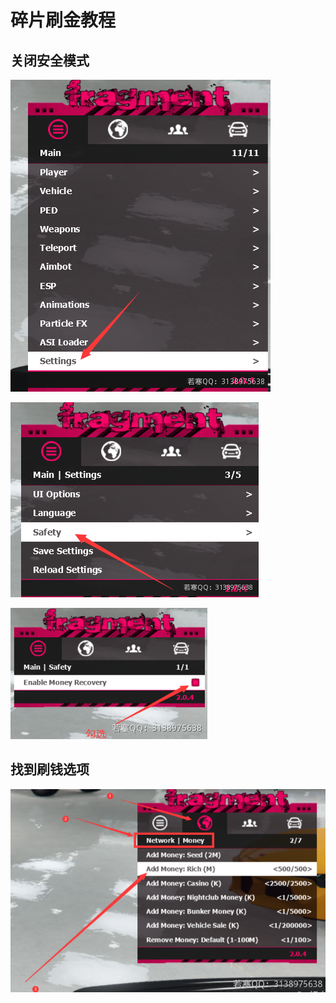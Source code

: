 # 碎片刷金教程

## **关闭安全模式**

****![](<../../.gitbook/assets/image (50).png>)****

****![](<../../.gitbook/assets/image (16).png>)****

****![](<../../.gitbook/assets/image (22).png>)****

## **找到刷钱选项**

****![](<../../.gitbook/assets/image (68) (1).png>)****
